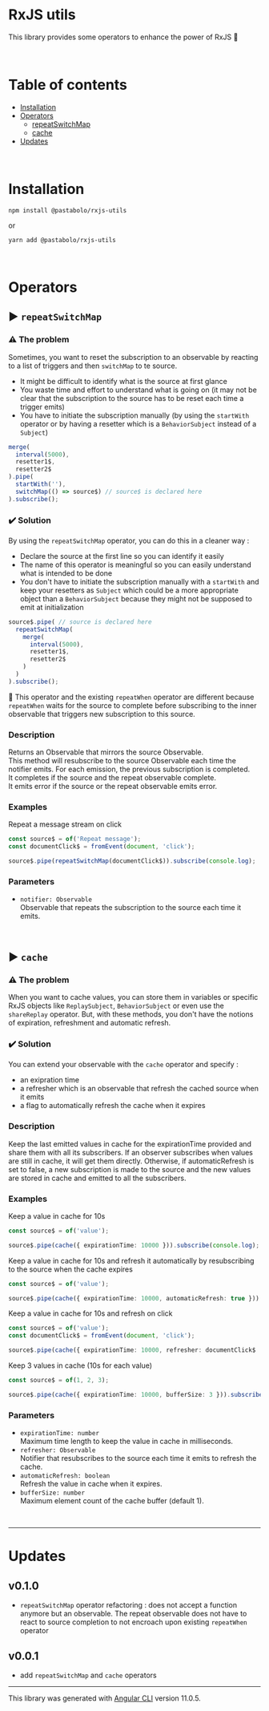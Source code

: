 # RxJS utils

This library provides some operators to enhance the power of RxJS 🚀

<br>

# Table of contents

* [Installation](#installation)
* [Operators](#operators)
  * [repeatSwitchMap](#▶️-repeatSwitchMap)
  * [cache](#▶️-cache)
* [Updates](#updates)

<br>

# Installation

```
npm install @pastabolo/rxjs-utils
```
or
```
yarn add @pastabolo/rxjs-utils
```

<br>

# Operators

## ▶️ `repeatSwitchMap`

### ⚠️ The problem

Sometimes, you want to reset the subscription to an observable by reacting to a list of triggers and then `switchMap` to te source.
- It might be difficult to identify what is the source at first glance
- You waste time and effort to understand what is going on (it may not be clear that the subscription to the source has to be reset each time a trigger emits)
- You have to initiate the subscription manually (by using the `startWith` operator or by having a resetter which is a `BehaviorSubject` instead of a `Subject`)

```ts
merge(
  interval(5000),
  resetter1$,
  resetter2$
).pipe(
  startWith(''),
  switchMap(() => source$) // source$ is declared here
).subscribe();
```

### ✔️ Solution

By using the `repeatSwitchMap` operator, you can do this in a cleaner way :
- Declare the source at the first line so you can identify it easily
- The name of this operator is meaningful so you can easily understand what is intended to be done
- You don't have to initiate the subscription manually with a `startWith` and keep your resetters as `Subject` which could be a more appropriate object than a `BehaviorSubject` because they might not be supposed to emit at initialization

```ts
source$.pipe( // source is declared here
  repeatSwitchMap(
    merge(
      interval(5000),
      resetter1$,
      resetter2$
    )
  )
).subscribe();
```

📝 This operator and the existing `repeatWhen` operator are different because `repeatWhen` waits for the source to complete before subscribing to the inner observable that triggers new subscription to this source.

### Description

Returns an Observable that mirrors the source Observable. <br>
This method will resubscribe to the source Observable each time the notifier emits. For each emission, the previous subscription is completed. <br>
It completes if the source and the repeat observable complete. <br>
It emits error if the source or the repeat observable emits error.

### Examples  

Repeat a message stream on click
```ts
const source$ = of('Repeat message');
const documentClick$ = fromEvent(document, 'click');

source$.pipe(repeatSwitchMap(documentClick$)).subscribe(console.log);
```

### Parameters

* `notifier: Observable` <br>
Observable that repeats the subscription to the source each time it emits.

<br>

## ▶️ `cache`

### ⚠️ The problem

When you want to cache values, you can store them in variables or specific RxJS objects like `ReplaySubject`, `BehaviorSubject` or even use the `shareReplay` operator. But, with these methods, you don't have the notions of expiration, refreshment and automatic refresh.

### ✔️ Solution

You can extend your observable with the `cache` operator and specify : 
- an exipration time
- a refresher which is an observable that refresh the cached source when it emits
- a flag to automatically refresh the cache when it expires

### Description

Keep the last emitted values in cache for the expirationTime provided and share them with all its subscribers. 
If an observer subscribes when values are still in cache, it will get them directly.
Otherwise, if automaticRefresh is set to false, a new subscription is made to the source and the new values are stored in cache and emitted to all the subscribers.

### Examples

Keep a value in cache for 10s
```ts
const source$ = of('value');

source$.pipe(cache({ expirationTime: 10000 })).subscribe(console.log);
```

Keep a value in cache for 10s and refresh it automatically by resubscribing to the source when the cache expires
```ts
const source$ = of('value');

source$.pipe(cache({ expirationTime: 10000, automaticRefresh: true })).subscribe(console.log);
```

Keep a value in cache for 10s and refresh on click
```ts
const source$ = of('value');
const documentClick$ = fromEvent(document, 'click');

source$.pipe(cache({ expirationTime: 10000, refresher: documentClick$  })).subscribe(console.log);
```

Keep 3 values in cache (10s for each value)
```ts
const source$ = of(1, 2, 3);

source$.pipe(cache({ expirationTime: 10000, bufferSize: 3 })).subscribe(console.log);
```

### Parameters

* `expirationTime: number` <br>
Maximum time length to keep the value in cache in milliseconds. 
* `refresher: Observable` <br>
Notifier that resubscribes to the source each time it emits to refresh the cache.
* `automaticRefresh: boolean` <br>
Refresh the value in cache when it expires.
* `bufferSize: number` <br>
Maximum element count of the cache buffer (default 1).

<br>

---

# Updates

## v0.1.0

- `repeatSwitchMap` operator refactoring : does not accept a function anymore but an observable. The repeat observable does not have to react to source completion to not encroach upon existing `repeatWhen` operator

## v0.0.1

- add `repeatSwitchMap` and `cache` operators

---

This library was generated with [Angular CLI](https://github.com/angular/angular-cli) version 11.0.5.